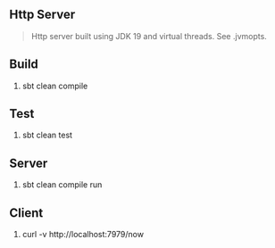 Http Server
-----------
>Http server built using JDK 19 and virtual threads. See .jvmopts.

Build
-----
1. sbt clean compile

Test
----
1. sbt clean test

Server
------
1. sbt clean compile run

Client
------
1. curl -v http://localhost:7979/now